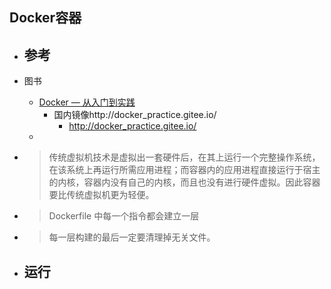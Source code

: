 ## Docker容器
- 参考
    - 

- 图书
    - [Docker — 从入门到实践](https://www.gitbook.com/book/yeasy/docker_practice/details)
        - 国内镜像http://docker_practice.gitee.io/
            - http://docker_practice.gitee.io/
    - 

- >传统虚拟机技术是虚拟出一套硬件后，在其上运行一个完整操作系统，在该系统上再运行所需应用进程；而容器内的应用进程直接运行于宿主的内核，容器内没有自己的内核，而且也没有进行硬件虚拟。因此容器要比传统虚拟机更为轻便。
- >Dockerfile 中每一个指令都会建立一层
- >每一层构建的最后一定要清理掉无关文件。


- 运行
    - 